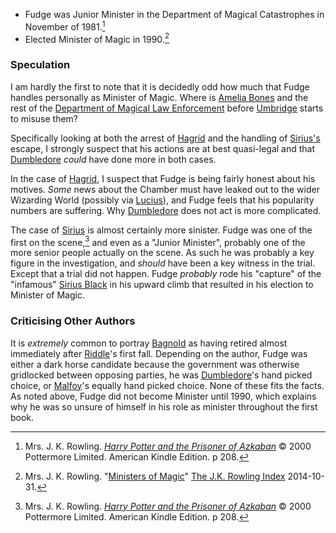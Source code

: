 
- Fudge was Junior Minister in the Department of Magical Catastrophes in November of 1981.[^220906-1]
- Elected Minister of Magic in 1990.[^220906-2]

[^220906-2]:
    Mrs. J. K. Rowling.
    "[Ministers of Magic](https://www.rowlingindex.org/work/msmpm/)"
    [The J.K. Rowling Index](https://www.rowlingindex.org) 2014-10-31.

[^220906-1]:
    Mrs. J. K. Rowling.
    _[Harry Potter and the Prisoner of Azkaban](https://www.librarything.com/work/2742161)_
    © 2000 Pottermore Limited. American Kindle Edition. p 208.

### Speculation

I am hardly the first to note that it is decidedly odd how much that Fudge
handles personally as Minister of Magic. Where is [Amelia Bones][] and the
rest of the [Department of Magical Law Enforcement][MLE] before [Umbridge][]
starts to misuse them?

[MLE]: /Harrypedia/culture/Government/
[Amelia Bones]: </Harrypedia/people/Bones/Amelia Susan/>
[Umbridge]: </Harrypedia/people/Umbridge/Dolores Jane/>

Specifically looking at both the arrest of [Hagrid][] and the handling of
[Sirius's][SB] escape, I strongly suspect that his actions are at best quasi-legal
and that [Dumbledore][] _could_ have done more in both cases.

[Hagrid]: /Harrypedia/people/Hagrid/Rubeus/
[SB]: </Harrypedia/people/Black/Sirius III/>
[Dumbledore]: </Harrypedia/people/Dumbledore/Albus Percival Wulfric Brian/>

In the case of [Hagrid][], I suspect that Fudge is being fairly honest about
his motives. _Some_ news about the Chamber must have leaked out to the wider
Wizarding World (possibly via [Lucius][]), and Fudge feels that his popularity
numbers are suffering. Why [Dumbledore][] does not act is more complicated.

[Lucius]: </Harrypedia/people/Malfoy/Lucius Abraxas/>

The case of [Sirius][SB] is almost certainly more sinister. Fudge was one of
the first on the scene,[^220906-3] and even as a "Junior Minister", probably
one of the more senior people actually on the scene. As such he was probably a
key figure in the investigation, and _should_ have been a key witness in the
trial. Except that a trial did not happen. Fudge _probably_ rode his
"capture" of the "infamous" [Sirius Black][SB] in his upward climb that
resulted in his election to Minister of Magic.

[^220906-3]:
    Mrs. J. K. Rowling.
    _[Harry Potter and the Prisoner of Azkaban](https://www.librarything.com/work/2742161)_
    © 2000 Pottermore Limited. American Kindle Edition. p 208.

### Criticising Other Authors

It is _extremely_ common to portray [Bagnold][] as having retired almost
immediately after [Riddle][]'s first fall. Depending on the author, Fudge was
either a dark horse candidate because the government was otherwise gridlocked
between opposing parties, he was [Dumbledore][]'s hand picked choice, or
[Malfoy][]'s equally hand picked choice. None of these fits the facts. As
noted above, Fudge did not become Minister until 1990, which explains why he
was so unsure of himself in his role as minister throughout the first book.

[Riddle]: </Harrypedia/people/Riddle/Tom Marvolo/>
[Bagnold]: /Harrypedia/people/Bagnold/Millicent/
[Malfoy]: </Harrypedia/people/Malfoy/Lucius Abraxas/>
